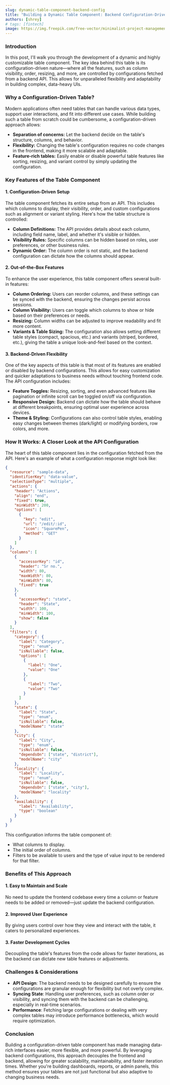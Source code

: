 ```yaml
---
slug: dynamic-table-component-backend-config
title: "Building a Dynamic Table Component: Backend Configuration-Driven Approach"
authors: [shrey]
# tags: [fintech]
image: https://img.freepik.com/free-vector/minimalist-project-management-daily-checklist_742173-5121.jpg
---
```


### **Introduction**

In this post, I'll walk you through the development of a dynamic and highly customizable table component. The key idea behind this table is its configuration-driven nature—where all the features, such as column visibility, order, resizing, and more, are controlled by configurations fetched from a backend API. This allows for unparalleled flexibility and adaptability in building complex, data-heavy UIs.

<!-- truncate -->

### **Why a Configuration-Driven Table?**

Modern applications often need tables that can handle various data types, support user interactions, and fit into different use cases. While building such a table from scratch could be cumbersome, a configuration-driven approach allows:

- **Separation of concerns:** Let the backend decide on the table's structure, columns, and behavior.
- **Flexibility:** Changing the table's configuration requires no code changes in the frontend, making it more scalable and adaptable.
- **Feature-rich tables:** Easily enable or disable powerful table features like sorting, resizing, and variant control by simply updating the configuration.

### **Key Features of the Table Component**

#### **1. Configuration-Driven Setup**
The table component fetches its entire setup from an API. This includes which columns to display, their visibility, order, and custom configurations such as alignment or variant styling. Here's how the table structure is controlled:
- **Column Definitions:** The API provides details about each column, including field name, label, and whether it's visible or hidden.
- **Visibility Rules:** Specific columns can be hidden based on roles, user preferences, or other business rules.
- **Dynamic Order:** The column order is not static, and the backend configuration can dictate how the columns should appear.

#### **2. Out-of-the-Box Features**
To enhance the user experience, this table component offers several built-in features:
- **Column Ordering:** Users can reorder columns, and these settings can be synced with the backend, ensuring the changes persist across sessions.
- **Column Visibility:** Users can toggle which columns to show or hide based on their preferences or needs.
- **Resizing:** Column widths can be adjusted to improve readability and fit more content.
- **Variants & Table Sizing:** The configuration also allows setting different table styles (compact, spacious, etc.) and variants (striped, bordered, etc.), giving the table a unique look-and-feel based on the context.

#### **3. Backend-Driven Flexibility**
One of the key aspects of this table is that most of its features are enabled or disabled by backend configurations. This allows for easy customization and quicker adaptations to business needs without touching frontend code. The API configuration includes:
- **Feature Toggles:** Resizing, sorting, and even advanced features like pagination or infinite scroll can be toggled on/off via configuration.
- **Responsive Design:** Backend can dictate how the table should behave at different breakpoints, ensuring optimal user experience across devices.
- **Theme & Styling:** Configurations can also control table styles, enabling easy changes between themes (dark/light) or modifying borders, row colors, and more.

### **How It Works: A Closer Look at the API Configuration**

The heart of this table component lies in the configuration fetched from the API. Here's an example of what a configuration response might look like:

```json
{
  "resource": "sample-data",
  "identifierKey": "data-value",
  "selectionType": "multiple",
  "actions": {
    "header": "Actions",
    "align": "end",
    "fixed": true,
    "minWidth": 200,
    "options": [
      {
        "key": "edit",
        "url": "/edit/:id",
        "icon": "SquarePen",
        "method": "GET"
      }
    ]
  },
  "columns": [
    {
      "accessorKey": "id",
      "header": "Sr no.",
      "width": 80,
      "maxWidth": 80,
      "minWidth": 80,
      "fixed": true
    },
    {
      "accessorKey": "state",
      "header": "State",
      "width": 100,
      "minWidth": 100,
      "show": false
    }
  ],
  "filters": {
    "category": {
      "label": "Category",
      "type": "enum",
      "isNullable": false,
      "options": [
        {
          "label": "One",
          "value": "One"
        },
        {
          "label": "Two",
          "value": "Two"
        }
      ]
    },
    "state": {
      "label": "State",
      "type": "enum",
      "isNullable": false,
      "modelName": "state"
    },
    "city": {
      "label": "City",
      "type": "enum",
      "isNullable": false,
      "dependsOn": ["state", "district"],
      "modelName": "city"
    },
    "locality": {
      "label": "Locality",
      "type": "enum",
      "isNullable": false,
      "dependsOn": ["state", "city"],
      "modelName": "locality"
    },
    "availability": {
      "label": "Availability",
      "type": "boolean"
    }
  }
}
```

This configuration informs the table component of:
- What columns to display.
- The initial order of columns.
- Filters to be available to users and the type of value input to be rendered for that filter.

### **Benefits of This Approach**

#### **1. Easy to Maintain and Scale**
No need to update the frontend codebase every time a column or feature needs to be added or removed—just update the backend configuration.

#### **2. Improved User Experience**
By giving users control over how they view and interact with the table, it caters to personalized experiences.

#### **3. Faster Development Cycles**
Decoupling the table's features from the code allows for faster iterations, as the backend can dictate new table features or adjustments.

### **Challenges & Considerations**

- **API Design**: The backend needs to be designed carefully to ensure the configurations are granular enough for flexibility but not overly complex.
- **Syncing State**: Handling user preferences, such as column order or visibility, and syncing them with the backend can be challenging, especially in real-time scenarios.
- **Performance**: Fetching large configurations or dealing with very complex tables may introduce performance bottlenecks, which would require optimization.

### **Conclusion**

Building a configuration-driven table component has made managing data-rich interfaces easier, more flexible, and more powerful. By leveraging backend configurations, this approach decouples the frontend and backend, allowing for greater scalability, maintainability, and faster iteration times. Whether you're building dashboards, reports, or admin panels, this method ensures your tables are not just functional but also adaptive to changing business needs.
